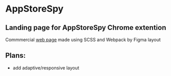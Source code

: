 # AppStoreSpy
## Landing page for AppStoreSpy Chrome extention
Commmercial [web page](https://kogrms.github.io/AS-Landing/) made using SCSS and Webpack by Figma layout
## Plans:
- add adaptive/responsive layout
